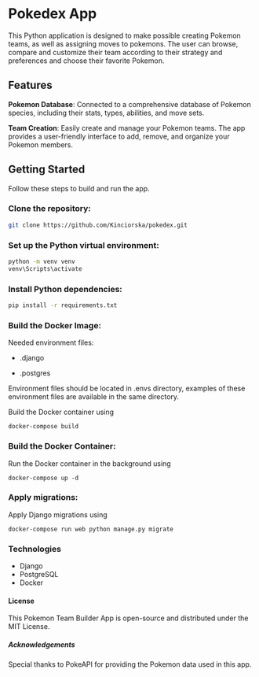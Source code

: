 # Pokedex App

This Python application is designed to make possible creating Pokemon teams, as well as assigning moves to pokemons. The user can browse, compare and customize their team according to their strategy and preferences and choose their favorite Pokemon. 

## Features

 **Pokemon Database**: Connected to a comprehensive database of Pokemon species, including their stats, types, abilities, and move sets.

 **Team Creation**: Easily create and manage your Pokemon teams. The app provides a user-friendly interface to add, remove, and organize your Pokemon members.


## Getting Started

Follow these steps to build and run the app.

### Clone the repository:

   ```bash
   git clone https://github.com/Kinciorska/pokedex.git
   ```
### Set up the Python virtual environment:

   ```bash
   python -m venv venv
   venv\Scripts\activate
   ```

### Install Python dependencies:

   ```bash
   pip install -r requirements.txt
   ```


### Build the Docker Image:

Needed environment files:

- .django

- .postgres

Environment files should be located in .envs directory, examples of these environment files are available in the same directory.
 
Build the Docker container using
```
docker-compose build
```
### Build the Docker Container:
Run the Docker container in the background using
```
docker-compose up -d
```
### Apply migrations:
Apply Django migrations using
```
docker-compose run web python manage.py migrate
```

### Technologies
- Django
- PostgreSQL
- Docker


#### License
This Pokemon Team Builder App is open-source and distributed under the MIT License.

##### Acknowledgements
Special thanks to PokeAPI for providing the Pokemon data used in this app.
